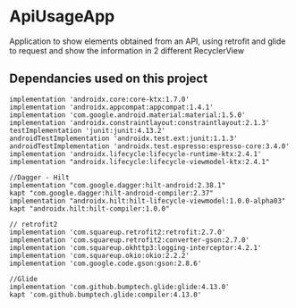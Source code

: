 # ApiUsageApp

Application to show elements obtained from an API, using retrofit and glide to request and show the information in 2 different RecyclerView

## Dependancies used on this project

    implementation 'androidx.core:core-ktx:1.7.0'
    implementation 'androidx.appcompat:appcompat:1.4.1'
    implementation 'com.google.android.material:material:1.5.0'
    implementation 'androidx.constraintlayout:constraintlayout:2.1.3'
    testImplementation 'junit:junit:4.13.2'
    androidTestImplementation 'androidx.test.ext:junit:1.1.3'
    androidTestImplementation 'androidx.test.espresso:espresso-core:3.4.0'
    implementation 'androidx.lifecycle:lifecycle-runtime-ktx:2.4.1'
    implementation "androidx.lifecycle:lifecycle-viewmodel-ktx:2.4.1"

    //Dagger - Hilt
    implementation "com.google.dagger:hilt-android:2.38.1"
    kapt "com.google.dagger:hilt-android-compiler:2.37"
    implementation "androidx.hilt:hilt-lifecycle-viewmodel:1.0.0-alpha03"
    kapt "androidx.hilt:hilt-compiler:1.0.0"

    // retrofit2
    implementation 'com.squareup.retrofit2:retrofit:2.7.0'
    implementation 'com.squareup.retrofit2:converter-gson:2.7.0'
    implementation 'com.squareup.okhttp3:logging-interceptor:4.2.1'
    implementation 'com.squareup.okio:okio:2.2.2'
    implementation 'com.google.code.gson:gson:2.8.6'

    //Glide
    implementation 'com.github.bumptech.glide:glide:4.13.0'
    kapt 'com.github.bumptech.glide:compiler:4.13.0'

